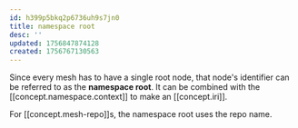 ```yaml
---
id: h399p5bkq2p6736uh9s7jn0
title: namespace root
desc: ''
updated: 1756847874128
created: 1756767130563
---
```


Since every mesh has to have a single root node, that node's identifier can be referred to as the **namespace root**. It can be combined with the [[concept.namespace.context]] to make an [[concept.iri]]. 

For [[concept.mesh-repo]]s, the namespace root uses the repo name.
